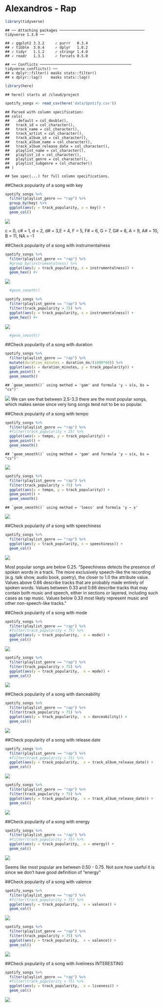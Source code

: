 Alexandros - Rap
================

``` r
library(tidyverse)
```

    ## ── Attaching packages ─────────────────────────────────────── tidyverse 1.3.0 ──

    ## ✓ ggplot2 3.3.2     ✓ purrr   0.3.4
    ## ✓ tibble  3.0.4     ✓ dplyr   1.0.2
    ## ✓ tidyr   1.1.2     ✓ stringr 1.4.0
    ## ✓ readr   1.3.1     ✓ forcats 0.5.0

    ## ── Conflicts ────────────────────────────────────────── tidyverse_conflicts() ──
    ## x dplyr::filter() masks stats::filter()
    ## x dplyr::lag()    masks stats::lag()

``` r
library(here)
```

    ## here() starts at /cloud/project

``` r
spotify_songs <- read_csv(here('data/Spotify.csv'))
```

    ## Parsed with column specification:
    ## cols(
    ##   .default = col_double(),
    ##   track_id = col_character(),
    ##   track_name = col_character(),
    ##   track_artist = col_character(),
    ##   track_album_id = col_character(),
    ##   track_album_name = col_character(),
    ##   track_album_release_date = col_character(),
    ##   playlist_name = col_character(),
    ##   playlist_id = col_character(),
    ##   playlist_genre = col_character(),
    ##   playlist_subgenre = col_character()
    ## )

    ## See spec(...) for full column specifications.

\#\#Check popularity of a song with key

``` r
spotify_songs %>%
  filter(playlist_genre == "rap") %>%
  group_by(key) %>%
  ggplot(aes(y = track_popularity, x = key)) +
  geom_col()
```

![](Alex-s-final_files/figure-gfm/popularity-vs-key-1.png)<!-- -->

c = 0, c\# = 1, d = 2, d\# = 3,E = 4, F = 5, F\# = 6, G = 7, G\# = 8, A
= 9, A\# = 10, B = 11, NA = -1

\#\#Check popularity of a song with instrumentalness

``` r
spotify_songs %>%
  filter(playlist_genre == "rap") %>%
  #group_by(instrumentalness) %>%
  ggplot(aes(y = track_popularity, x = instrumentalness)) +
  geom_hex() #+
```

![](Alex-s-final_files/figure-gfm/popularity-vs-instrumentalness-1.png)<!-- -->

``` r
  #geom_smooth()
```

``` r
spotify_songs %>%
  filter(playlist_genre == "rap") %>%
  filter(track_popularity > 75) %>%
  ggplot(aes(y = track_popularity, x = instrumentalness)) +
  geom_hex() #+
```

![](Alex-s-final_files/figure-gfm/popularity-vs-instrumentalness-popular-1.png)<!-- -->

``` r
  #geom_smooth()
```

\#\#Check popularity of a song with duration

``` r
spotify_songs %>%
  filter(playlist_genre == "rap") %>%
  mutate(duration_minutes = duration_ms/(1000*60)) %>%
  ggplot(aes(x = duration_minutes, y = track_popularity)) +
  geom_point() +
  geom_smooth()
```

    ## `geom_smooth()` using method = 'gam' and formula 'y ~ s(x, bs = "cs")'

![](Alex-s-final_files/figure-gfm/popularity-vs-duration-1.png)<!-- -->
We can see that between 2.5-3.3 there are the most popular songs, which
makes sense since very long songs tend not to be so popular.

\#\#Check popularity of a song with tempo

``` r
spotify_songs %>%
  filter(playlist_genre == "rap") %>%
  #filter(track_popularity < 25) %>%
  ggplot(aes(x = tempo, y = track_popularity)) +
  geom_point() +
  geom_smooth()
```

    ## `geom_smooth()` using method = 'gam' and formula 'y ~ s(x, bs = "cs")'

![](Alex-s-final_files/figure-gfm/popularity-vs-tempo-general-1.png)<!-- -->

``` r
spotify_songs %>%
  filter(playlist_genre == "rap") %>%
  filter(track_popularity > 75) %>%
  ggplot(aes(x = tempo, y = track_popularity)) +
  geom_point() +
  geom_smooth()
```

    ## `geom_smooth()` using method = 'loess' and formula 'y ~ x'

![](Alex-s-final_files/figure-gfm/popularity-vs-tempo-popular-1.png)<!-- -->

\#\#Check popularity of a song with speechiness

``` r
spotify_songs %>%
  filter(playlist_genre == "rap") %>%
  ggplot(aes(y = track_popularity, x = speechiness)) +
  geom_col()
```

![](Alex-s-final_files/figure-gfm/popularity-vs-speechiness-1.png)<!-- -->

Most popular songs are below 0.25. “Speechiness detects the presence of
spoken words in a track. The more exclusively speech-like the recording
(e.g. talk show, audio book, poetry), the closer to 1.0 the attribute
value. Values above 0.66 describe tracks that are probably made entirely
of spoken words. Values between 0.33 and 0.66 describe tracks that may
contain both music and speech, either in sections or layered, including
such cases as rap music. Values below 0.33 most likely represent music
and other non-speech-like tracks.”

\#\#Check popularity of a song with mode

``` r
spotify_songs %>%
  filter(playlist_genre == "rap") %>%
  #filter(track_popularity < 75) %>%
  ggplot(aes(y = track_popularity,  x = mode)) +
  geom_col()
```

![](Alex-s-final_files/figure-gfm/popularity-vs-mode-general-1.png)<!-- -->

``` r
spotify_songs %>%
  filter(playlist_genre == "rap") %>%
  filter(track_popularity > 75) %>%
  ggplot(aes(y = track_popularity,  x = mode)) +
  geom_col()
```

![](Alex-s-final_files/figure-gfm/popularity-vs-mode-popular-1.png)<!-- -->

\#\#Check popularity of a song with danceability

``` r
spotify_songs %>%
  filter(playlist_genre == "rap") %>%
  filter(track_popularity > 75) %>%
  ggplot(aes(y = track_popularity,  x = danceability)) +
  geom_col()
```

![](Alex-s-final_files/figure-gfm/popularity-vs-danceability-1.png)<!-- -->

\#\#Check popularity of a song with release date

``` r
spotify_songs %>%
  filter(playlist_genre == "rap") %>%
  #filter(track_popularity > 75) %>%
  ggplot(aes(y = track_popularity,  x = track_album_release_date)) +
  geom_col()
```

![](Alex-s-final_files/figure-gfm/popularity-vs-releasedate-1.png)<!-- -->

``` r
spotify_songs %>%
  filter(playlist_genre == "rap") %>%
  filter(track_popularity > 75) %>%
  ggplot(aes(y = track_popularity,  x = track_album_release_date)) +
  geom_col()
```

![](Alex-s-final_files/figure-gfm/popularity-vs-releasedate-popular-1.png)<!-- -->

\#\#Check popularity of a song with energy

``` r
spotify_songs %>%
  filter(playlist_genre == "rap") %>%
  #filter(track_popularity > 75) %>%
  ggplot(aes(y = track_popularity,  x = energy)) +
  geom_col()
```

![](Alex-s-final_files/figure-gfm/popularity-vs-energy-1.png)<!-- -->

Seems like most popular are between 0.50 - 0.75. Not sure how useful it
is since we don’t have good definition of “energy”

\#\#Check popularity of a song with valence

``` r
spotify_songs %>%
  filter(playlist_genre == "rap") %>%
  #filter(track_popularity > 75) %>%
  ggplot(aes(y = track_popularity,  x = valence)) +
  geom_col()
```

![](Alex-s-final_files/figure-gfm/popularity-vs-valence-1.png)<!-- -->

``` r
spotify_songs %>%
  filter(playlist_genre == "rap") %>%
  filter(track_popularity > 75) %>%
  ggplot(aes(y = track_popularity,  x = valence)) +
  geom_col()
```

![](Alex-s-final_files/figure-gfm/popularity-vs-valence-popular-1.png)<!-- -->

\#\#Check popularity of a song with liveliness INTERESTING

``` r
spotify_songs %>%
  filter(playlist_genre == "rap") %>%
  #filter(track_popularity > 75) %>%
  ggplot(aes(y = track_popularity,  x = liveness)) +
  geom_col()
```

![](Alex-s-final_files/figure-gfm/popularity-vs-livileness-1.png)<!-- -->
